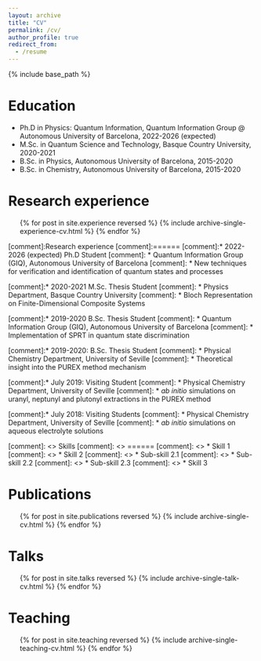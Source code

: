 ```yaml
---
layout: archive
title: "CV"
permalink: /cv/
author_profile: true
redirect_from:
  - /resume
---
```


{% include base_path %}

Education
======
* Ph.D in Physics: Quantum Information, Quantum Information Group @ Autonomous University of Barcelona, 2022-2026 (expected)
* M.Sc. in Quantum Science and Technology, Basque Country University, 2020-2021
* B.Sc. in Physics, Autonomous University of Barcelona, 2015-2020
* B.Sc. in Chemistry, Autonomous University of Barcelona, 2015-2020

Research experience
======
  <ul>{% for post in site.experience reversed %}
    {% include archive-single-experience-cv.html %}
  {% endfor %}</ul>


[comment]:Research experience
[comment]:======
[comment]:* 2022-2026 (expected) Ph.D Student
[comment]:  * Quantum Information Group (GIQ), Autonomous University of Barcelona
[comment]:  * New techniques for verification and identification of quantum states and processes

[comment]:* 2020-2021 M.Sc. Thesis Student
[comment]:  * Physics Department, Basque Country University
[comment]:  * Bloch Representation on Finite-Dimensional Composite Systems

[comment]:* 2019-2020 B.Sc. Thesis Student
[comment]:  * Quantum Information Group (GIQ), Autonomous University of Barcelona
[comment]:  * Implementation of SPRT in quantum state discrimination

[comment]:* 2019-2020: B.Sc. Thesis Student
[comment]:  * Physical Chemistry Department, University of Seville
[comment]:  * Theoretical insight into the PUREX method mechanism

[comment]:* July 2019: Visiting Student
[comment]:  * Physical Chemistry Department, University of Seville
[comment]:  * _ab initio_ simulations on uranyl, neptunyl and plutonyl extractions in the PUREX method

[comment]:* July 2018: Visiting Students
[comment]:  * Physical Chemistry Department, University of Seville
[comment]:  * _ab initio_ simulations on aqueous electrolyte solutions
  
[comment]: <> Skills
[comment]: <> ======
[comment]: <> * Skill 1
[comment]: <> * Skill 2
[comment]: <>   * Sub-skill 2.1
[comment]: <>   * Sub-skill 2.2
[comment]: <>   * Sub-skill 2.3
[comment]: <> * Skill 3

Publications
======
  <ul>{% for post in site.publications reversed %}
    {% include archive-single-cv.html %}
  {% endfor %}</ul>
  
Talks
======
  <ul>{% for post in site.talks reversed %}
    {% include archive-single-talk-cv.html  %}
  {% endfor %}</ul>
  
Teaching
======
 <ul>{% for post in site.teaching reversed %}
    {% include archive-single-teaching-cv.html %}
  {% endfor %}</ul>

